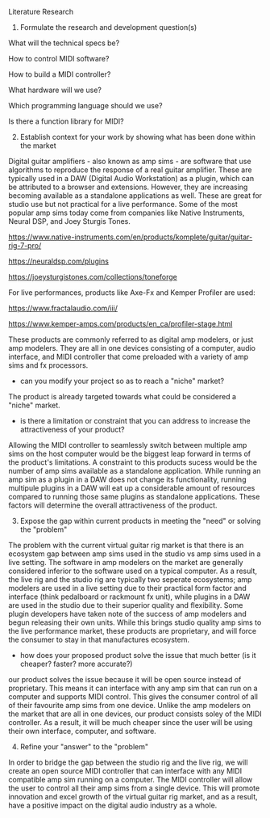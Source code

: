 Literature Research

1. Formulate the research and development question(s)

What will the technical specs be?

How to control MIDI software?

How to build a MIDI controller?

What hardware will we use?

Which programming language should we use?

Is there a function library for MIDI?


2. Establish context for your work by showing what has been done within the market

Digital guitar amplifiers - also known as amp sims - are software that use algorithms to reproduce the response of a real guitar amplifier. These are typically used in a DAW (Digital Audio Workstation) as a plugin, which can be attributed to a browser and extensions. However, they are increasing becoming available as a standalone applications as well. These are great for studio use but not practical for a live performance. Some of the most popular amp sims today come from companies like Native Instruments, Neural DSP, and Joey Sturgis Tones.

https://www.native-instruments.com/en/products/komplete/guitar/guitar-rig-7-pro/

https://neuraldsp.com/plugins

https://joeysturgistones.com/collections/toneforge

For live performances, products like Axe-Fx and Kemper Profiler are used:

https://www.fractalaudio.com/iii/

https://www.kemper-amps.com/products/en_ca/profiler-stage.html

These products are commonly referred to as digital amp modelers, or just amp modelers. They are all in one devices consisting of a computer, audio interface, and MIDI controller that come preloaded with a variety of amp sims and fx processors.


- can you modify your project so as to reach a "niche" market?

The product is already targeted towards what could be considered a "niche" market.


- is there a limitation or constraint that you can address to increase the attractiveness of your product?

Allowing the MIDI controller to seamlessly switch between multiple amp sims on the host computer would be the biggest leap forward in terms of the product's limitations. A constraint to this products sucess would be the number of amp sims available as a standalone application. While running an amp sim as a plugin in a DAW does not change its functionality, running multipule plugins in a DAW will eat up a considerable amount of resources compared to running those same plugins as standalone applications. These factors will determine the overall attractiveness of the product.


3. Expose the gap within current products in meeting the "need" or solving the "problem"

The problem with the current virtual guitar rig market is that there is an ecosystem gap between amp sims used in the studio vs amp sims used in a live setting. The software in amp modelers on the market are generally considered inferior to the software used on a typical computer. As a result, the live rig and the studio rig are typically two seperate ecosystems; amp modelers are used in a live setting due to their practical form factor and interface (think pedalboard or rackmount fx unit), while plugins in a DAW are used in the studio due to their superior quality and flexibility. Some plugin developers have taken note of the success of amp modelers and begun releasing their own units. While this brings studio quality amp sims to the live performance market, these products are proprietary, and will force the consumer to stay in that manufactures ecosystem.
  

- how does your proposed product solve the issue that much better (is it cheaper? faster? more accurate?)

our product solves the issue because it will be open source instead of proprietary. This means it can interface with any amp sim that can run on a computer and supports MIDI control. This gives the consumer control of all of their favourite amp sims from one device. Unlike the amp modelers on the market that are all in one devices, our product consists soley of the MIDI controller. As a result, it will be much cheaper since the user will be using their own interface, computer, and software.


4. Refine your "answer" to the "problem"

In order to bridge the gap between the studio rig and the live rig, we will create an open source MIDI controller that can interface with any MIDI compatible amp sim running on a computer. The MIDI controller will allow the user to control all their amp sims from a single device. This will promote innovation and excel growth of the virtual guitar rig market, and as a result, have a positive impact on the digital audio industry as a whole.
